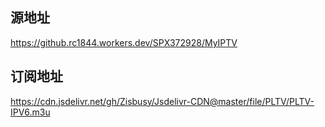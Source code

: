 ## 源地址    
https://github.rc1844.workers.dev/SPX372928/MyIPTV    
## 订阅地址    
https://cdn.jsdelivr.net/gh/Zisbusy/Jsdelivr-CDN@master/file/PLTV/PLTV-IPV6.m3u    
